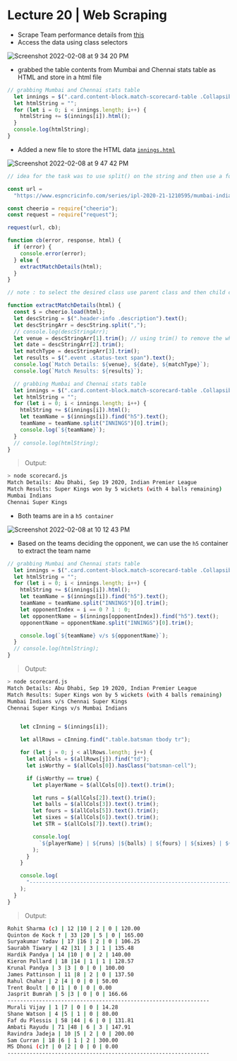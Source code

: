 # Lecture 20 | Web Scraping

- Scrape Team performance details from [this](https://www.espncricinfo.com//series/ipl-2020-21-1210595/mumbai-indians-vs-chennai-super-kings-1st-match-1216492/full-scorecard)
- Access the data using class selectors

![Screenshot 2022-02-08 at 9 34 20 PM](https://user-images.githubusercontent.com/28717686/153027066-2352ca69-cd87-468d-b641-3b718248cb92.png)

- grabbed the table contents from Mumbai and Chennai stats table as HTML and store in a html file

```js
// grabbing Mumbai and Chennai stats table
  let innings = $(".card.content-block.match-scorecard-table .Collapsible");
  let htmlString = "";
  for (let i = 0; i < innings.length; i++) {
    htmlString += $(innings[i]).html();
  }
  console.log(htmlString);
}
```

- Added a new file to store the HTML data [`innings.html`](https://thatbeautifuldream.github.io/pepcoding-webdev/lecture-020/espn-scraper/innings.html)

![Screenshot 2022-02-08 at 9 47 42 PM](https://user-images.githubusercontent.com/28717686/153029878-945d1b7b-dfb8-4d3b-85f3-407ba48ce499.png)

```js
// idea for the task was to use split() on the string and then use a for loop to iterate through the array

const url =
  "https://www.espncricinfo.com/series/ipl-2020-21-1210595/mumbai-indians-vs-chennai-super-kings-1st-match-1216492/full-scorecard";

const cheerio = require("cheerio");
const request = require("request");

request(url, cb);

function cb(error, response, html) {
  if (error) {
    console.error(error);
  } else {
    extractMatchDetails(html);
  }
}

// note : to select the desired class use parent class and then child class (desendent)

function extractMatchDetails(html) {
  const $ = cheerio.load(html);
  let descString = $(".header-info .description").text();
  let descStringArr = descString.split(",");
  // console.log(descStringArr);
  let venue = descStringArr[1].trim(); // using trim() to remove the white space is a good practice
  let date = descStringArr[2].trim();
  let matchType = descStringArr[3].trim();
  let results = $(".event .status-text span").text();
  console.log(`Match Details: ${venue}, ${date}, ${matchType}`);
  console.log(`Match Results: ${results}`);

  // grabbing Mumbai and Chennai stats table
  let innings = $(".card.content-block.match-scorecard-table .Collapsible");
  let htmlString = "";
  for (let i = 0; i < innings.length; i++) {
    htmlString += $(innings[i]).html();
    let teamName = $(innings[i]).find("h5").text();
    teamName = teamName.split("INNINGS")[0].trim();
    console.log(`${teamName}`);
  }
  // console.log(htmlString);
}
```

> Output:

```bash
> node scorecard.js
Match Details: Abu Dhabi, Sep 19 2020, Indian Premier League
Match Results: Super Kings won by 5 wickets (with 4 balls remaining)
Mumbai Indians
Chennai Super Kings
```

- Both teams are in a `h5 container`

![Screenshot 2022-02-08 at 10 12 43 PM](https://user-images.githubusercontent.com/28717686/153034425-f2059d96-c682-4300-828d-bb43b6a4ad1b.png)

- Based on the teams deciding the opponent, we can use the `h5` container to extract the team name

```js
// grabbing Mumbai and Chennai stats table
  let innings = $(".card.content-block.match-scorecard-table .Collapsible");
  let htmlString = "";
  for (let i = 0; i < innings.length; i++) {
    htmlString += $(innings[i]).html();
    let teamName = $(innings[i]).find("h5").text();
    teamName = teamName.split("INNINGS")[0].trim();
    let opponentIndex = i == 0 ? 1 : 0;
    let opponentName = $(innings[opponentIndex]).find("h5").text();
    opponentName = opponentName.split("INNINGS")[0].trim();

    console.log(`${teamName} v/s ${opponentName}`);
  }
  // console.log(htmlString);
}
```

> Output:

```bash
> node scorecard.js
Match Details: Abu Dhabi, Sep 19 2020, Indian Premier League
Match Results: Super Kings won by 5 wickets (with 4 balls remaining)
Mumbai Indians v/s Chennai Super Kings
Chennai Super Kings v/s Mumbai Indians
```

```js

    let cInning = $(innings[i]);

    let allRows = cInning.find(".table.batsman tbody tr");

    for (let j = 0; j < allRows.length; j++) {
      let allCols = $(allRows[j]).find("td");
      let isWorthy = $(allCols[0]).hasClass("batsman-cell");

      if (isWorthy == true) {
        let playerName = $(allCols[0]).text().trim();

        let runs = $(allCols[2]).text().trim();
        let balls = $(allCols[3]).text().trim();
        let fours = $(allCols[5]).text().trim();
        let sixes = $(allCols[6]).text().trim();
        let STR = $(allCols[7]).text().trim();

        console.log(
          `${playerName} | ${runs} |${balls} | ${fours} | ${sixes} | ${STR}`
        );
      }
    }

    console.log(
      "----------------------------------------------------------------"
    );
  }
}
```

> Output:

```bash
Rohit Sharma (c) | 12 |10 | 2 | 0 | 120.00
Quinton de Kock † | 33 |20 | 5 | 0 | 165.00
Suryakumar Yadav | 17 |16 | 2 | 0 | 106.25
Saurabh Tiwary | 42 |31 | 3 | 1 | 135.48
Hardik Pandya | 14 |10 | 0 | 2 | 140.00
Kieron Pollard | 18 |14 | 1 | 1 | 128.57
Krunal Pandya | 3 |3 | 0 | 0 | 100.00
James Pattinson | 11 |8 | 2 | 0 | 137.50
Rahul Chahar | 2 |4 | 0 | 0 | 50.00
Trent Boult | 0 |1 | 0 | 0 | 0.00
Jasprit Bumrah | 5 |3 | 0 | 0 | 166.66
----------------------------------------------------------------
Murali Vijay | 1 |7 | 0 | 0 | 14.28
Shane Watson | 4 |5 | 1 | 0 | 80.00
Faf du Plessis | 58 |44 | 6 | 0 | 131.81
Ambati Rayudu | 71 |48 | 6 | 3 | 147.91
Ravindra Jadeja | 10 |5 | 2 | 0 | 200.00
Sam Curran | 18 |6 | 1 | 2 | 300.00
MS Dhoni (c)† | 0 |2 | 0 | 0 | 0.00
----------------------------------------------------------------
```
